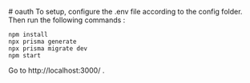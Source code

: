#   o a u t h 
 
 To setup, configure the .env file according to the config folder. Then run the following commands : 


```
npm install
npx prisma generate
npx prisma migrate dev
npm start
```


Go to http://localhost:3000/ .
